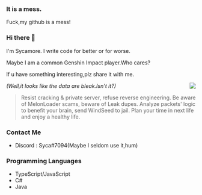 ### It is a mess.
Fuck,my github is a mess!

### Hi there 👋
I'm Sycamore. I write code for better or for worse.

Maybe I am a common Genshin Impact player.Who cares?

If u have something interesting,plz share it with me.

<img align="right" src="https://github-readme-stats.vercel.app/api?username=Sycamore0&theme=darcula&show_icons=true&count_private=true">

*(Well,it looks like the data are bleak.Isn't it?)*

> Resist cracking & private server, refuse reverse engineering.
>Be aware of MelonLoader scams, beware of Leak dupes. 
>Analyze packets' logic to benefit your brain, 
>send WindSeed to jail. 
>Plan your time in next life and enjoy a healthy life.

### Contact Me
- Discord : Syca#7094(Maybe I seldom use it,hum)

### Programming Languages
 - TypeScript/JavaScript
 - C#
 - Java
